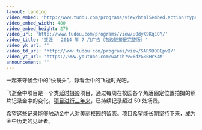 ```yaml
---
layout: landing
video_embed: 'http://www.tudou.com/programs/view/html5embed.action?type=0&amp;code=u0dyX9KqEOY'
video_embed_width: 480
video_embed_height: 276
video_url: 'http://www.tudou.com/programs/view/u0dyX9KqEOY/'
video_title: '变迁 - 2014 年 7 月广告（右边链接是完整版）'
video_yk_url: ''
video_td_url: 'http://www.tudou.com/programs/view/SAR9DDDEpvI/'
video_yt_url: 'https://www.youtube.com/watch?v=6dzG8BHrKAM'
announcement: ''
---
```


一起来守候金中的“快镜头”，静看金中的飞逝时光吧。

飞逝金中项目是一个类<abbr title="timelapse">延时摄影</abbr>项目，通过每周在校园各个角落固定位置拍摄的照片记录金中的变化。[项目进行三年来](introduction.html?utm_source=fleetingjz&utm_medium=inlinelink&utm_campaign=fleetingjz%2Fintroduction&utm_content=landing_slogan "项目介绍")，已持续记录超过 50 处场景。

希望这些记录能够触动金中人对美丽校园的留恋。项目希望能长期坚持下来，成为金中历史的见证者。